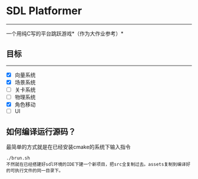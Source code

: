 # SDL Platformer
---------------------

一个用纯C写的平台跳跃游戏*（作为大作业参考）*

## 目标
---------------------

 - [x] 向量系统
 - [x] 场景系统
 - [ ] 关卡系统
 - [ ] 物理系统
 - [x] 角色移动
 - [ ] UI

 ## 如何编译运行源码？

 最简单的方式就是在已经安装cmake的系统下输入指令
 ```
 ./brun.sh
 不然就在已经搭建好sdl环境的IDE下建一个新项目，把src全复制过去。assets复制到编译好的可执行文件的同一目录下。